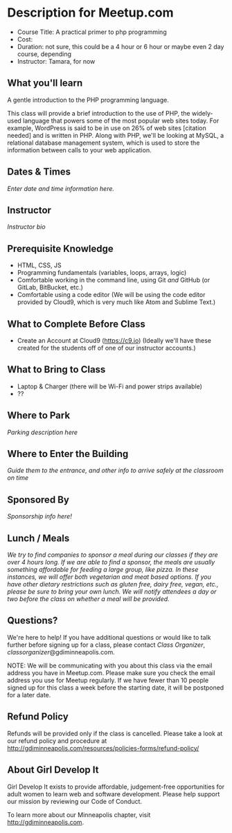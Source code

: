﻿# Description for Meetup.com

* Course Title: A practical primer to php programming
* Cost:
* Duration: not sure, this could be a 4 hour or 6 hour or maybe even 2 day course, depending
* Instructor: Tamara, for now

## What you'll learn

A gentle introduction to the PHP programming language.

This class will provide a brief introduction to the use of PHP, the widely-used
language that powers some of the most popular web sites today. For example,
WordPress is said to be in use on 26% of web sites [citation needed] and is
written in PHP. Along with PHP, we'll be looking at MySQL, a relational database
management system, which is used to store the information between calls to your
web application.

## Dates & Times

*Enter date and time information here.*

## Instructor

*Instructor bio*

## Prerequisite Knowledge

* HTML, CSS, JS
* Programming fundamentals (variables, loops, arrays, logic)
* Comfortable working in the command line, using Git *and* GitHub (or GitLab,
  BitBucket, etc.)
* Comfortable using a code editor (We will be using the code editor provided by
  Cloud9, which is very much like Atom and Sublime Text.)

## What to Complete Before Class

* Create an Account at Cloud9 (https://c9.io) (Ideally we'll have
  these created for the students off of one of our instructor accounts.)

## What to Bring to Class

* Laptop & Charger (there will be Wi-Fi and power strips available)
* ??

## Where to Park

*Parking description here*

## Where to Enter the Building

*Guide them to the entrance, and other info to arrive safely at the classroom on time*

## Sponsored By

*Sponsorship info here!*

## Lunch / Meals

*We try to find companies to sponsor a meal during our classes if they are over 4 hours long. If we are able to find a sponsor, the meals are usually something affordable for feeding a large group, like pizza. In these instances, we will offer both vegetarian and meat based options. If you have other dietary restrictions such as gluten free, dairy free, vegan, etc., please be sure to bring your own lunch. We will notify attendees a day or two before the class on whether a meal will be provided.*


## Questions?

We're here to help! If you have additional questions or would like to talk further before signing up for a class, please contact *Class Organizer*, *classorganizer*@gdiminneapolis.com.

NOTE: We will be communicating with you about this class via the email address you have in Meetup.com. Please make sure you check the email address you use for Meetup regularly. If we have fewer than 10 people signed up for this class a week before the starting date, it will be postponed for a later date.

## Refund Policy

Refunds will be provided only if the class is cancelled. Please take a look at our refund policy and procedure at http://gdiminneapolis.com/resources/policies-forms/refund-policy/

## About Girl Develop It

Girl Develop It exists to provide affordable, judgement-free opportunities for adult women to learn web and software development. Please help support our mission by reviewing our Code of Conduct.

To learn more about our Minneapolis chapter, visit <http://gdiminneapolis.com>.
